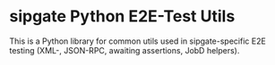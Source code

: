 # sipgate Python E2E-Test Utils

This is a Python library for common utils used in sipgate-specific E2E testing (XML-, JSON-RPC, awaiting assertions, JobD helpers).
